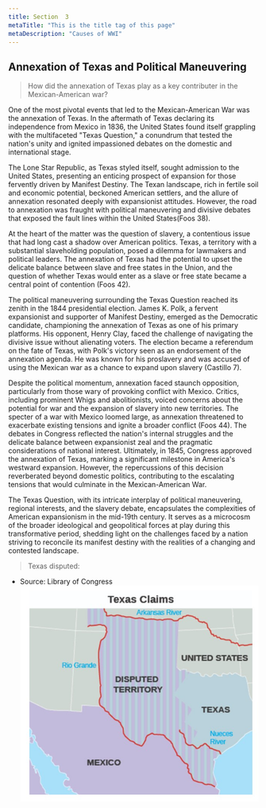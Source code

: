```yaml
---
title: Section  3
metaTitle: "This is the title tag of this page"
metaDescription: "Causes of WWI"
---
```

## Annexation of Texas and Political Maneuvering 

>How did the annexation of Texas play as a key contributer in the Mexican-American war?

One of the most pivotal events that led to the Mexican-American War was the annexation of Texas. In the aftermath of Texas declaring its independence from Mexico in 1836, the United States found itself grappling with the multifaceted "Texas Question," a conundrum that tested the nation's unity and ignited impassioned debates on the domestic and international stage.

The Lone Star Republic, as Texas styled itself, sought admission to the United States, presenting an enticing prospect of expansion for those fervently driven by Manifest Destiny. The Texan landscape, rich in fertile soil and economic potential, beckoned American settlers, and the allure of annexation resonated deeply with expansionist attitudes. However, the road to annexation was fraught with political maneuvering and divisive debates that exposed the fault lines within the United States(Foos 38).

At the heart of the matter was the question of slavery, a contentious issue that had long cast a shadow over American politics. Texas, a territory with a substantial slaveholding population, posed a dilemma for lawmakers and political leaders. The annexation of Texas had the potential to upset the delicate balance between slave and free states in the Union, and the question of whether Texas would enter as a slave or free state became a central point of contention (Foos 42).

The political maneuvering surrounding the Texas Question reached its zenith in the 1844 presidential election. James K. Polk, a fervent expansionist and supporter of Manifest Destiny, emerged as the Democratic candidate, championing the annexation of Texas as one of his primary platforms. His opponent, Henry Clay, faced the challenge of navigating the divisive issue without alienating voters. The election became a referendum on the fate of Texas, with Polk's victory seen as an endorsement of the annexation agenda. He was known for his proslavery and was accused of using the Mexican war as a chance to expand upon slavery (Castillo 7).

Despite the political momentum, annexation faced staunch opposition, particularly from those wary of provoking conflict with Mexico. Critics, including prominent Whigs and abolitionists, voiced concerns about the potential for war and the expansion of slavery into new territories. The specter of a war with Mexico loomed large, as annexation threatened to exacerbate existing tensions and ignite a broader conflict (Foos 44).
The debates in Congress reflected the nation's internal struggles and the delicate balance between expansionist zeal and the pragmatic considerations of national interest. Ultimately, in 1845, Congress approved the annexation of Texas, marking a significant milestone in America's westward expansion. However, the repercussions of this decision reverberated beyond domestic politics, contributing to the escalating tensions that would culminate in the Mexican-American War.

The Texas Question, with its intricate interplay of political maneuvering, regional interests, and the slavery debate, encapsulates the complexities of American expansionism in the mid-19th century. It serves as a microcosm of the broader ideological and geopolitical forces at play during this transformative period, shedding light on the challenges faced by a nation striving to reconcile its manifest destiny with the realities of a changing and contested landscape.

> Texas disputed:
* Source: Library of Congress
![ManifestDestiny](images/DisputedTexas.jpg)
